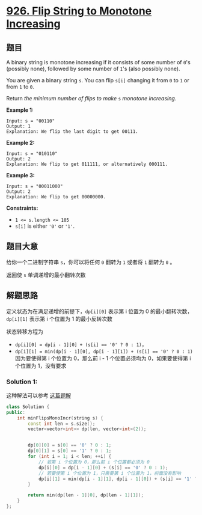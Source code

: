# [926. Flip String to Monotone Increasing](https://leetcode.cn/problems/flip-string-to-monotone-increasing/)

## 题目

A binary string is monotone increasing if it consists of some number of `0`'s (possibly none), followed by some number of `1`'s (also possibly none).

You are given a binary string `s`. You can flip `s[i]` changing it from `0` to `1` or from `1` to `0`.

Return *the minimum number of flips to make* `s` *monotone increasing*.

 

**Example 1:**

```
Input: s = "00110"
Output: 1
Explanation: We flip the last digit to get 00111.
```

**Example 2:**

```
Input: s = "010110"
Output: 2
Explanation: We flip to get 011111, or alternatively 000111.
```

**Example 3:**

```
Input: s = "00011000"
Output: 2
Explanation: We flip to get 00000000.
```

 

**Constraints:**

- `1 <= s.length <= 105`
- `s[i]` is either `'0'` or `'1'`.

## 题目大意

给你一个二进制字符串 `s`，你可以将任何 `0` 翻转为 `1` 或者将 `1` 翻转为 `0` 。

返回使 `s` 单调递增的最小翻转次数

## 解题思路

定义状态为在满足递增的前提下，`dp[i][0]` 表示第 i 位置为 0 的最小翻转次数，`dp[i][1]` 表示第 i 个位置为 1 的最小反转次数

状态转移方程为

- `dp[i][0] = dp[i - 1][0] + (s[i] == '0' ? 0 : 1)`，
- `dp[i][1] = min(dp[i - 1][0], dp[i - 1][1]) + (s[i] == '0' ? 0 : 1)` 因为要使得第 i 个位置为 0，那么前 i - 1 个位置必须均为 0，如果要使得第 i 个位置为 1，没有要求

### Solution 1:

这种解法可以参考 [这篇题解](https://leetcode.cn/problems/flip-string-to-monotone-increasing/solution/zui-gui-fan-de-dong-tai-gui-hua-xie-fa-d-82le/)

````c++
class Solution {
public:
    int minFlipsMonoIncr(string s) {
        const int len = s.size();
        vector<vector<int>> dp(len, vector<int>(2));


        dp[0][0] = s[0] == '0' ? 0 : 1;
        dp[0][1] = s[0] == '1' ? 0 : 1;
        for (int i = 1; i < len; ++i) {
            // 若第 i 个位置为 0，那么前 i 个位置都必须为 0
            dp[i][0] = dp[i - 1][0] + (s[i] == '0' ? 0 : 1);
            // 若要使第 i 个位置为 1，只需要第 i 个位置为 1，前面没有影响
            dp[i][1] = min(dp[i - 1][1], dp[i - 1][0]) + (s[i] == '1' ? 0 : 1);
        }

        return min(dp[len - 1][0], dp[len - 1][1]);
    }
};
````
